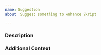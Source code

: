 ```yaml
---
name: Suggestion
about: Suggest something to enhance Skript

---
```


### Description
<!--- A clear and concise description of the suggestion --->

### Additional Context
<!--- Add any other context or screenshots about the suggestion here --->
